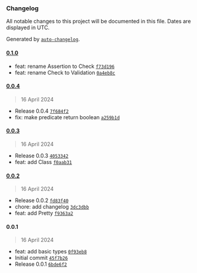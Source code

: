 ### Changelog

All notable changes to this project will be documented in this file. Dates are displayed in UTC.

Generated by [`auto-changelog`](https://github.com/CookPete/auto-changelog).

#### [0.1.0](https://github.com/the-minimal/types/compare/0.0.4...0.1.0)

- feat: rename Assertion to Check [`f73d196`](https://github.com/the-minimal/types/commit/f73d196a551b3fdd5d8c3a2bcb82027f884f33d2)
- feat: rename Check to Validation [`0a4eb8c`](https://github.com/the-minimal/types/commit/0a4eb8c6f33f75c42a6318d8dfe10dd1e69a5dba)

#### [0.0.4](https://github.com/the-minimal/types/compare/0.0.3...0.0.4)

> 16 April 2024

- Release 0.0.4 [`7f684f2`](https://github.com/the-minimal/types/commit/7f684f26fee9c21d2efdc1803933ea5524f6cbff)
- fix: make predicate return boolean [`a259b1d`](https://github.com/the-minimal/types/commit/a259b1d230da26f5c1c31f207d57e93a8b12148b)

#### [0.0.3](https://github.com/the-minimal/types/compare/0.0.2...0.0.3)

> 16 April 2024

- Release 0.0.3 [`4053342`](https://github.com/the-minimal/types/commit/405334249005e1caccfc6ae2061b637cf2a5f1d8)
- feat: add Class [`f0aab31`](https://github.com/the-minimal/types/commit/f0aab31f07a4ff55c62bf00826dd4427ef6c0ff0)

#### [0.0.2](https://github.com/the-minimal/types/compare/0.0.1...0.0.2)

> 16 April 2024

- Release 0.0.2 [`fd83f40`](https://github.com/the-minimal/types/commit/fd83f402e83353f2017b4f2da30bd15ca0c585b6)
- chore: add changelog [`3dc3dbb`](https://github.com/the-minimal/types/commit/3dc3dbb63bc9fe34441571a0591781fd1bb8ca7d)
- feat: add Pretty [`f9363a2`](https://github.com/the-minimal/types/commit/f9363a28ef48e54aef810c373451ceb5e745b633)

#### 0.0.1

> 16 April 2024

- feat: add basic types [`0f93eb8`](https://github.com/the-minimal/types/commit/0f93eb82481f0ea8e1b2cc79eae79e4856bc29ca)
- Initial commit [`45f7b26`](https://github.com/the-minimal/types/commit/45f7b267797ff3d8f0519bb8f30488a2af767675)
- Release 0.0.1 [`6bde6f2`](https://github.com/the-minimal/types/commit/6bde6f2038daa5f3ee8b87a6033f6d9e76fe162c)
